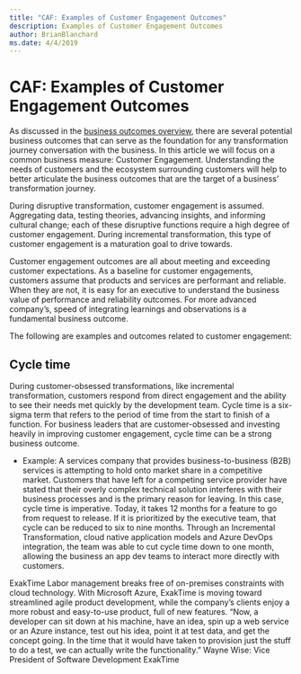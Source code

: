 ```yaml
---
title: "CAF: Examples of Customer Engagement Outcomes"
description: Examples of Customer Engagement Outcomes
author: BrianBlanchard
ms.date: 4/4/2019
---
```


# CAF: Examples of Customer Engagement Outcomes

As discussed in the [business outcomes overview](./index.md), there are several potential business outcomes that can serve as the foundation for any transformation journey conversation with the business. In this article we will focus on a common business measure: Customer Engagement. Understanding the needs of customers and the ecosystem surrounding customers will help to better articulate the business outcomes that are the target of a business’ transformation journey.

During disruptive transformation, customer engagement is assumed. Aggregating data, testing theories, advancing insights, and informing cultural change; each of these disruptive functions require a high degree of customer engagement. During incremental transformation, this type of customer engagement is a maturation goal to drive towards.

Customer engagement outcomes are all about meeting and exceeding customer expectations. As a baseline for customer engagements, customers assume that products and services are performant and reliable. When they are not, it is easy for an executive to understand the business value of performance and reliability outcomes. For more advanced company’s, speed of integrating learnings and observations is a fundamental business outcome.

The following are examples and outcomes related to customer engagement:

## Cycle time

During customer-obsessed transformations, like incremental transformation, customers respond from direct engagement and the ability to see their needs met quickly by the development team. Cycle time is a six-sigma term that refers to the period of time from the start to finish of a function. For business leaders that are customer-obsessed and investing heavily in improving customer engagement, cycle time can be a strong business outcome.

- Example: A services company that provides business-to-business (B2B) services is attempting to hold onto market share in a competitive market. Customers that have left for a competing service provider have stated that their overly complex technical solution interferes with their business processes and is the primary reason for leaving. In this case, cycle time is imperative. Today, it takes 12 months for a feature to go from request to release. If it is prioritized by the executive team, that cycle can be reduced to six to nine months. Through an Incremental Transformation, cloud native application models and Azure DevOps integration, the team was able to cut cycle time down to one month, allowing the business an app dev teams to interact more directly with customers.

ExakTime
Labor management breaks free of on-premises constraints with cloud technology. With Microsoft Azure, ExakTime is moving toward streamlined agile product development, while the company’s clients enjoy a more robust and easy-to-use product, full of new features. “Now, a developer can sit down at his machine, have an idea, spin up a web service or an Azure instance, test out his idea, point it at test data, and get the concept going. In the time that it would have taken to provision just the stuff to do a test, we can actually write the functionality.”
Wayne Wise: Vice President of Software Development
ExakTime